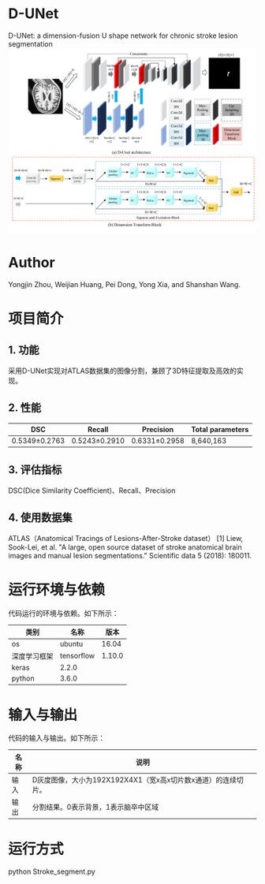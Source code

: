 # D-UNet
D-UNet: a dimension-fusion U shape network for chronic stroke lesion segmentation
![D-Unet Architecture](D-Unet.png) 
# Author
Yongjin Zhou, Weijian Huang, Pei Dong, Yong Xia, and Shanshan Wang.
# 项目简介
## 1. 功能
采用D-UNet实现对ATLAS数据集的图像分割，兼顾了3D特征提取及高效的实现。
## 2. 性能
|DSC|Recall|Precision| Total parameters|
|-----|-----|-----|-----|
|0.5349±0.2763|0.5243±0.2910|0.6331±0.2958|8,640,163|
## 3. 评估指标
DSC(Dice Similarity Coefficient)、Recall、Precision
## 4. 使用数据集
ATLAS（Anatomical Tracings of Lesions-After-Stroke dataset）
[1] Liew, Sook-Lei, et al. "A large, open source dataset of stroke anatomical brain images and manual lesion segmentations." Scientific data 5 (2018): 180011.
# 运行环境与依赖
代码运行的环境与依赖。如下所示：

|类别|名称|版本|
|-----|-----|-----|
|os|ubuntu|16.04|
|深度学习框架|tensorflow|1.10.0|
|keras|2.2.0|
|python|3.6.0|
# 输入与输出
代码的输入与输出。如下所示：

|名称|说明|
|-----|-----|
|输入|D灰度图像，大小为192X192X4X1（宽x高x切片数x通道）的连续切片。
|输出|分割结果。0表示背景，1表示脑卒中区域|

# 运行方式
python Stroke_segment.py
